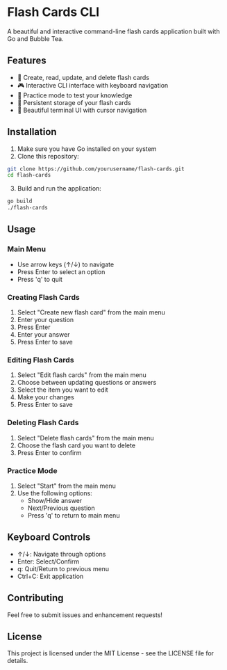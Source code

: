 # Flash Cards CLI

A beautiful and interactive command-line flash cards application built with Go and Bubble Tea.

## Features

- 🎯 Create, read, update, and delete flash cards
- 🎮 Interactive CLI interface with keyboard navigation
- 🎲 Practice mode to test your knowledge
- 💾 Persistent storage of your flash cards
- 🎨 Beautiful terminal UI with cursor navigation

## Installation

1. Make sure you have Go installed on your system
2. Clone this repository:
```bash
git clone https://github.com/yourusername/flash-cards.git
cd flash-cards
```
3. Build and run the application:
```bash
go build
./flash-cards
```

## Usage

### Main Menu
- Use arrow keys (↑/↓) to navigate
- Press Enter to select an option
- Press 'q' to quit

### Creating Flash Cards
1. Select "Create new flash card" from the main menu
2. Enter your question
3. Press Enter
4. Enter your answer
5. Press Enter to save

### Editing Flash Cards
1. Select "Edit flash cards" from the main menu
2. Choose between updating questions or answers
3. Select the item you want to edit
4. Make your changes
5. Press Enter to save

### Deleting Flash Cards
1. Select "Delete flash cards" from the main menu
2. Choose the flash card you want to delete
3. Press Enter to confirm

### Practice Mode
1. Select "Start" from the main menu
2. Use the following options:
   - Show/Hide answer
   - Next/Previous question
   - Press 'q' to return to main menu

## Keyboard Controls

- ↑/↓: Navigate through options
- Enter: Select/Confirm
- q: Quit/Return to previous menu
- Ctrl+C: Exit application

## Contributing

Feel free to submit issues and enhancement requests!

## License

This project is licensed under the MIT License - see the LICENSE file for details. 